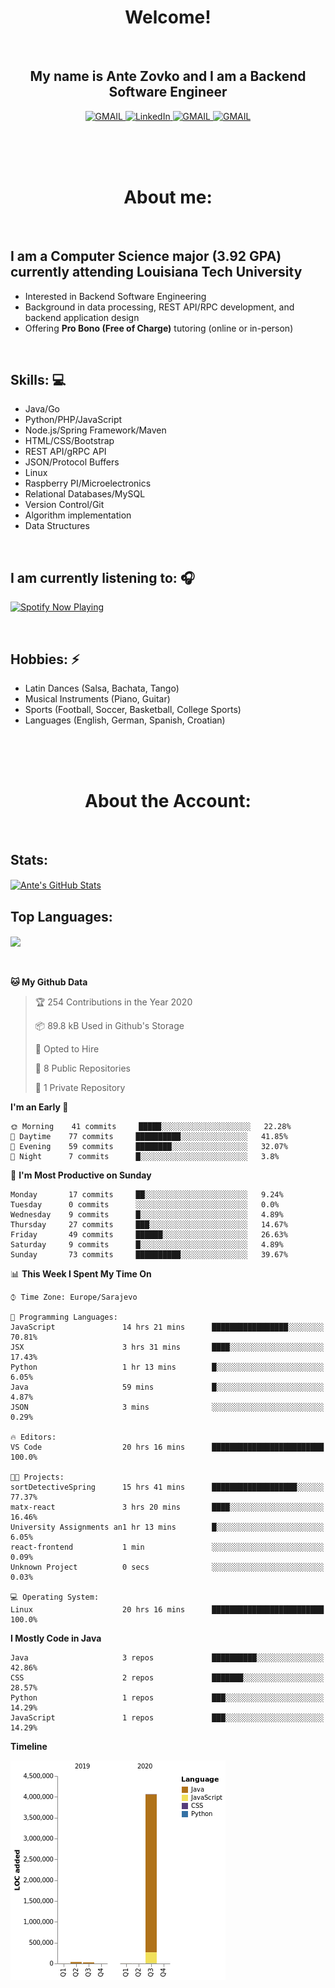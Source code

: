 
<h1 align="center"> Welcome!</h1>
<br>

<h2 align="center">My name is Ante Zovko and I am a Backend Software Engineer</h2> 

<p align= "center">
  <a href="https://mail.google.com/mail/u/0/?view=cm&fs=1&to=antezovko.az@gmail.com&tf=1">
      <img alt="GMAIL" src="https://img.shields.io/badge/Email-Contact-darkred?style=for-the-badge&logo=gmail&labelColor=grey&logoColor=white" />
    </a>
 <a href="https://www.linkedin.com/in/antezovko/">
      <img alt="LinkedIn" src="https://img.shields.io/badge/LinkedIn-Connect-Blue?style=for-the-badge&logo=LinkedIn" />
    </a>
   <a href="https://www.instagram.com/zovkoante23/">
      <img alt="GMAIL" src="https://img.shields.io/badge/Instagram-Follow-E1306C?style=for-the-badge&logo=Instagram&logoColor=white" />
    </a>
   <a href="https://www.facebook.com/ZovkoAntee/">
      <img alt="GMAIL" src="https://img.shields.io/badge/Facebook-Add%20Friend-darkblue?style=for-the-badge&logo=Facebook&logoColor=white" />
    </a>

  </p>

<br>
<br>
<br>

<h1 align="center">About me:</h1>

<br>

## I am a Computer Science major (3.92 GPA) currently attending Louisiana Tech University
- Interested in Backend Software Engineering</h4>
- Background in data processing, REST API/RPC development, and backend application design
- Offering <b>Pro Bono (Free of Charge)</b> tutoring (online or in-person) 

<br>

## Skills: 💻
- Java/Go 
- Python/PHP/JavaScript
- Node.js/Spring Framework/Maven 
- HTML/CSS/Bootstrap
- REST API/gRPC API 
- JSON/Protocol Buffers
- Linux 
- Raspberry PI/Microelectronics
- Relational Databases/MySQL 
- Version Control/Git
- Algorithm implementation
- Data Structures


<br>

## I am currently listening to: 🎧
[<img src="https://novatorem-teal.vercel.app/api/spotify-playing" alt="Spotify Now Playing" width="500"/>](https://open.spotify.com/playlist/3Mo6ZdjhTCgj5o8CHs9q2I?si=xs8bzdcrSY2ld5fqCLj04Q)

<br>


## Hobbies: ⚡ 
- Latin Dances (Salsa, Bachata, Tango)
- Musical Instruments (Piano, Guitar)
- Sports (Football, Soccer, Basketball, College Sports)
- Languages (English, German, Spanish, Croatian)

<br>
<br>
<br>

<h1 align="center">About the Account:</h1>

<br>

## Stats: 
<a href="https://github.com/AnteZovko23">
  <img align="center" src="https://github-readme-stats.antezovko23.vercel.app/api?username=AnteZovko23&show_icons=true&line_height=27&count_private=true&title_color=ffffff&text_color=c9cacc&icon_color=2bbc8a&bg_color=1d1f21" alt="Ante's GitHub Stats" />
</a>


<br>

## Top Languages:
<img align="center" src="https://github-readme-stats.antezovko23.vercel.app/api/top-langs/?username=AnteZovko23&title_color=ffffff&text_color=c9cacc&icon_color=2bbc8a&bg_color=1d1f21" />






<br>
<br>
<br>


<!--START_SECTION:waka-->
**🐱 My Github Data** 

> 🏆 254 Contributions in the Year 2020
 > 
> 📦 89.8 kB Used in Github's Storage 
 > 
> 💼 Opted to Hire
 > 
> 📜 8 Public Repositories
 > 
> 🔑 1 Private Repository 
 > 
**I'm an Early 🐤** 

```text
🌞 Morning    41 commits     █████░░░░░░░░░░░░░░░░░░░░   22.28% 
🌆 Daytime    77 commits     ██████████░░░░░░░░░░░░░░░   41.85% 
🌃 Evening    59 commits     ████████░░░░░░░░░░░░░░░░░   32.07% 
🌙 Night      7 commits      █░░░░░░░░░░░░░░░░░░░░░░░░   3.8%

```
📅 **I'm Most Productive on Sunday** 

```text
Monday       17 commits     ██░░░░░░░░░░░░░░░░░░░░░░░   9.24% 
Tuesday      0 commits      ░░░░░░░░░░░░░░░░░░░░░░░░░   0.0% 
Wednesday    9 commits      █░░░░░░░░░░░░░░░░░░░░░░░░   4.89% 
Thursday     27 commits     ███░░░░░░░░░░░░░░░░░░░░░░   14.67% 
Friday       49 commits     ██████░░░░░░░░░░░░░░░░░░░   26.63% 
Saturday     9 commits      █░░░░░░░░░░░░░░░░░░░░░░░░   4.89% 
Sunday       73 commits     ██████████░░░░░░░░░░░░░░░   39.67%

```


📊 **This Week I Spent My Time On** 

```text
⌚︎ Time Zone: Europe/Sarajevo

💬 Programming Languages: 
JavaScript               14 hrs 21 mins      █████████████████░░░░░░░░   70.81% 
JSX                      3 hrs 31 mins       ████░░░░░░░░░░░░░░░░░░░░░   17.43% 
Python                   1 hr 13 mins        █░░░░░░░░░░░░░░░░░░░░░░░░   6.05% 
Java                     59 mins             █░░░░░░░░░░░░░░░░░░░░░░░░   4.87% 
JSON                     3 mins              ░░░░░░░░░░░░░░░░░░░░░░░░░   0.29%

🔥 Editors: 
VS Code                  20 hrs 16 mins      █████████████████████████   100.0%

🐱‍💻 Projects: 
sortDetectiveSpring      15 hrs 41 mins      ███████████████████░░░░░░   77.37% 
matx-react               3 hrs 20 mins       ████░░░░░░░░░░░░░░░░░░░░░   16.46% 
University Assignments an1 hr 13 mins        █░░░░░░░░░░░░░░░░░░░░░░░░   6.05% 
react-frontend           1 min               ░░░░░░░░░░░░░░░░░░░░░░░░░   0.09% 
Unknown Project          0 secs              ░░░░░░░░░░░░░░░░░░░░░░░░░   0.03%

💻 Operating System: 
Linux                    20 hrs 16 mins      █████████████████████████   100.0%

```

**I Mostly Code in Java** 

```text
Java                     3 repos             ██████████░░░░░░░░░░░░░░░   42.86% 
CSS                      2 repos             ███████░░░░░░░░░░░░░░░░░░   28.57% 
Python                   1 repos             ███░░░░░░░░░░░░░░░░░░░░░░   14.29% 
JavaScript               1 repos             ███░░░░░░░░░░░░░░░░░░░░░░   14.29%

```


**Timeline**

![Chart not found](https://github.com/AnteZovko23/AnteZovko23/blob/master/charts/bar_graph.png) 


<!--END_SECTION:waka-->


